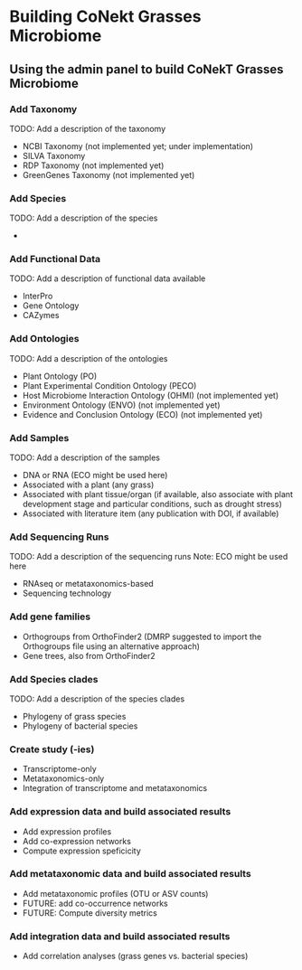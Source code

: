 # Building CoNekt Grasses Microbiome

## Using the admin panel to build CoNekT Grasses Microbiome

### Add Taxonomy

TODO: Add a description of the taxonomy

 * NCBI Taxonomy (not implemented yet; under implementation)
 * SILVA Taxonomy
 * RDP Taxonomy (not implemented yet)
 * GreenGenes Taxonomy (not implemented yet)

### Add Species

TODO: Add a description of the species

 * 

### Add Functional Data

TODO: Add a description of functional data available

 * InterPro
 * Gene Ontology
 * CAZymes


### Add Ontologies

TODO: Add a description of the ontologies

 * Plant Ontology (PO)
 * Plant Experimental Condition Ontology (PECO)
 * Host Microbiome Interaction Ontology (OHMI) (not implemented yet)
 * Environment Ontology (ENVO) (not implemented yet)
 * Evidence and Conclusion Ontology (ECO) (not implemented yet)

### Add Samples

TODO: Add a description of the samples

 * DNA or RNA (ECO might be used here)
 * Associated with a plant (any grass)
 * Associated with plant tissue/organ (if available, also associate with plant development stage and particular conditions, such as drought stress)
 * Associated with literature item (any publication with DOI, if available)

### Add Sequencing Runs

TODO: Add a description of the sequencing runs
Note: ECO might be used here

 * RNAseq or metataxonomics-based
 * Sequencing technology

### Add gene families

 * Orthogroups from OrthoFinder2 (DMRP suggested to import the Orthogroups file using an alternative approach)
 * Gene trees, also from OrthoFinder2

### Add Species clades

TODO: Add a description of the species clades

 * Phylogeny of grass species
 * Phylogeny of bacterial species


### Create study (-ies)

 * Transcriptome-only
 * Metataxonomics-only
 * Integration of transcriptome and metataxonomics

### Add expression data and build associated results

 * Add expression profiles
 * Add co-expression networks
 * Compute expression speficicity

### Add metataxonomic data and build associated results

 * Add metataxonomic profiles (OTU or ASV counts)
 * FUTURE: add co-occurrence networks
 * FUTURE: Compute diversity metrics

### Add integration data and build associated results

 * Add correlation analyses (grass genes vs. bacterial species)
